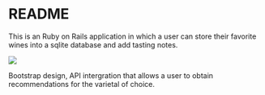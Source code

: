 # README

This is an Ruby on Rails application in which a user can store their favorite wines into a sqlite database and add tasting notes.

<a href="https://imgur.com/0PwvAwp"><img src="https://imgur.com/0PwvAwp"/></a>


 Bootstrap design, API intergration that allows a user to obtain recommendations for the varietal of choice.


